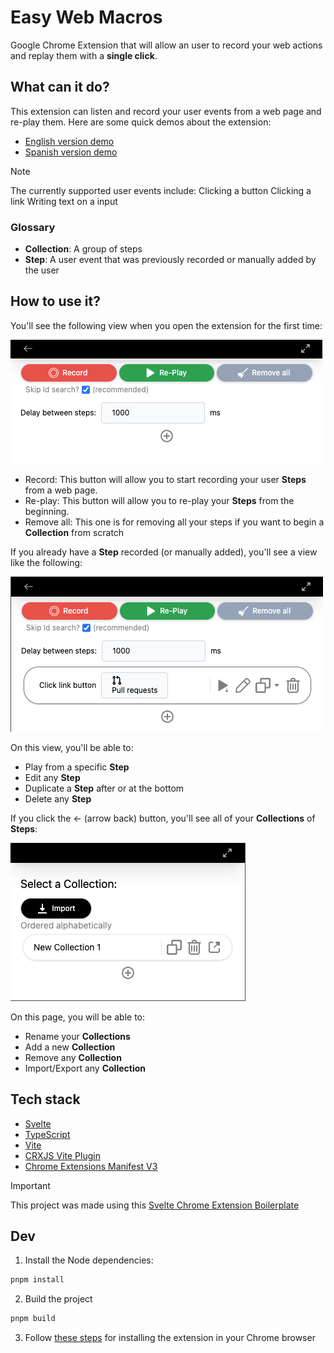 # Easy Web Macros

Google Chrome Extension that will allow an user to record your web actions and replay them with a **single click**.

## What can it do?

This extension can listen and record your user events from a web page and re-play them. Here are some quick demos about the extension:

- [English version demo](https://youtu.be/enPt2N-ZgJY?si=b_uezQGpUReoiEQM)
- [Spanish version demo](https://youtu.be/98qy0xJYL1s?si=4G7xpJeAeLx-fwww)

> [!NOTE]
> The currently supported user events include:
> Clicking a button
> Clicking a link
> Writing text on a input

### Glossary

- **Collection**: A group of steps
- **Step**: A user event that was previously recorded or manually added by the user

## How to use it?

You'll see the following view when you open the extension for the first time:

![alt steps_page](assets/steps_page.png)

- Record: This button will allow you to start recording your user **Steps** from a web page.
- Re-play: This button will allow you to re-play your **Steps** from the beginning.
- Remove all: This one is for removing all your steps if you want to begin a **Collection** from scratch

If you already have a **Step** recorded (or manually added), you'll see a view like the following:

![alt steps_page_with_a_step](assets/steps_page_with_a_step.png)

On this view, you'll be able to:

- Play from a specific **Step**
- Edit any **Step**
- Duplicate a **Step** after or at the bottom
- Delete any **Step**

If you click the ← (arrow back) button, you'll see all of your **Collections** of **Steps**:

![alt all_collections_page](assets/all_collections_page.png)

On this page, you will be able to:

- Rename your **Collections**
- Add a new **Collection**
- Remove any **Collection**
- Import/Export any **Collection**

## Tech stack

- [Svelte](https://svelte.dev/)
- [TypeScript](https://www.typescriptlang.org/)
- [Vite](https://vitejs.dev/)
- [CRXJS Vite Plugin](https://github.com/crxjs/chrome-extension-tools/blob/main/packages/vite-plugin/README.md)
- [Chrome Extensions Manifest V3](https://developer.chrome.com/docs/extensions/mv3/intro/)

> [!IMPORTANT]
> This project was made using this [Svelte Chrome Extension Boilerplate](https://github.com/NekitCorp/chrome-extension-svelte-typescript-boilerplate)

## Dev

1. Install the Node dependencies:

```bash
pnpm install
```

2. Build the project

```bash
pnpm build
```

3. Follow [these steps](https://github.com/NekitCorp/chrome-extension-svelte-typescript-boilerplate?tab=readme-ov-file#load-unpacked-extensions) for installing the extension in your Chrome browser
